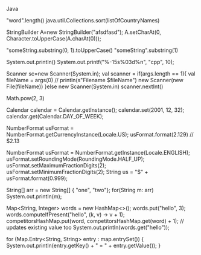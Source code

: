 Java

"word".length()
java.util.Collections.sort(listOfCountryNames)

StringBuilder A=new StringBuilder("afsdfasd");
A.setCharAt(0, Character.toUpperCase(A.charAt(0)));

"someString.substring(0, 1).toUpperCase()
"someString".substring(1)

System.out.println()
System.out.printf("%-15s%03d%n", "cpp", 10);

Scanner sc=new Scanner(System.in);
val scanner = if(args.length == 1){
val fileName = args(0)
	// println(s"Filename $fileName")
	new Scanner(new File(fileName))
}else
	new Scanner(System.in)
scanner.nextInt()

Math.pow(2, 3)

Calendar calendar = Calendar.getInstance();
calendar.set(2001, 12, 32);
calendar.get(Calendar.DAY_OF_WEEK);

NumberFormat usFormat = NumberFormat.getCurrencyInstance(Locale.US);
usFormat.format(2.129) // $2.13

NumberFormat usFormat = NumberFormat.getInstance(Locale.ENGLISH);
usFormat.setRoundingMode(RoundingMode.HALF_UP);
usFormat.setMaximumFractionDigits(2);
usFormat.setMinimumFractionDigits(2);
String us = "$" + usFormat.format(0.999);

String[] arr = new String[] { "one", "two"};
for(String m: arr)
  System.out.println(m);

Map<String, Integer> words = new HashMap<>();
words.put("hello", 3);
words.computeIfPresent("hello", (k, v) -> v + 1);
competitorsHashMap.put(word, competitorsHashMap.get(word) + 1); // updates existing value too
System.out.println(words.get("hello"));

for (Map.Entry<String, String> entry : map.entrySet()) {
	System.out.println(entry.getKey() + " = " + entry.getValue());
}
